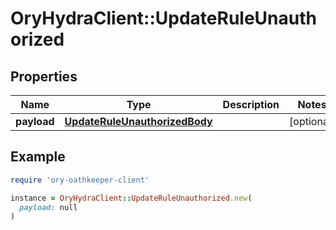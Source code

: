 # OryHydraClient::UpdateRuleUnauthorized

## Properties

| Name | Type | Description | Notes |
| ---- | ---- | ----------- | ----- |
| **payload** | [**UpdateRuleUnauthorizedBody**](UpdateRuleUnauthorizedBody.md) |  | [optional] |

## Example

```ruby
require 'ory-oathkeeper-client'

instance = OryHydraClient::UpdateRuleUnauthorized.new(
  payload: null
)
```

